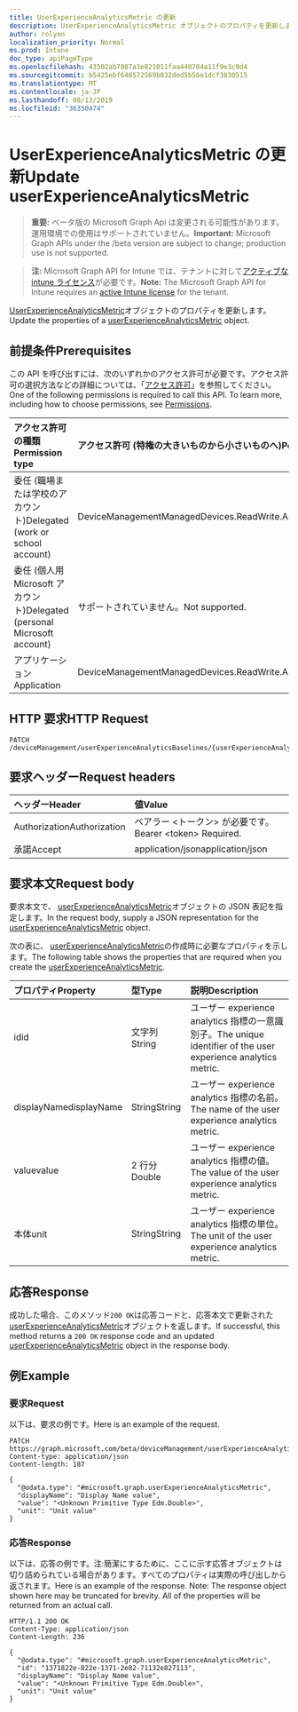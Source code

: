 ```yaml
---
title: UserExperienceAnalyticsMetric の更新
description: UserExperienceAnalyticsMetric オブジェクトのプロパティを更新します。
author: rolyon
localization_priority: Normal
ms.prod: Intune
doc_type: apiPageType
ms.openlocfilehash: 43502ab7807a3e821011faa440704a11f9e3c9d4
ms.sourcegitcommit: b5425ebf648572569b032ded5b56e1dcf3830515
ms.translationtype: MT
ms.contentlocale: ja-JP
ms.lasthandoff: 08/13/2019
ms.locfileid: "36350474"
---
```

# <a name="update-userexperienceanalyticsmetric"></a><span data-ttu-id="84954-103">UserExperienceAnalyticsMetric の更新</span><span class="sxs-lookup"><span data-stu-id="84954-103">Update userExperienceAnalyticsMetric</span></span>

> <span data-ttu-id="84954-104">**重要:** ベータ版の Microsoft Graph Api は変更される可能性があります。運用環境での使用はサポートされていません。</span><span class="sxs-lookup"><span data-stu-id="84954-104">**Important:** Microsoft Graph APIs under the /beta version are subject to change; production use is not supported.</span></span>

> <span data-ttu-id="84954-105">**注:** Microsoft Graph API for Intune では、テナントに対して[アクティブな intune ライセンス](https://go.microsoft.com/fwlink/?linkid=839381)が必要です。</span><span class="sxs-lookup"><span data-stu-id="84954-105">**Note:** The Microsoft Graph API for Intune requires an [active Intune license](https://go.microsoft.com/fwlink/?linkid=839381) for the tenant.</span></span>

<span data-ttu-id="84954-106">[UserExperienceAnalyticsMetric](../resources/intune-devices-userexperienceanalyticsmetric.md)オブジェクトのプロパティを更新します。</span><span class="sxs-lookup"><span data-stu-id="84954-106">Update the properties of a [userExperienceAnalyticsMetric](../resources/intune-devices-userexperienceanalyticsmetric.md) object.</span></span>

## <a name="prerequisites"></a><span data-ttu-id="84954-107">前提条件</span><span class="sxs-lookup"><span data-stu-id="84954-107">Prerequisites</span></span>
<span data-ttu-id="84954-p101">この API を呼び出すには、次のいずれかのアクセス許可が必要です。アクセス許可の選択方法などの詳細については、「[アクセス許可](/graph/permissions-reference)」を参照してください。</span><span class="sxs-lookup"><span data-stu-id="84954-p101">One of the following permissions is required to call this API. To learn more, including how to choose permissions, see [Permissions](/graph/permissions-reference).</span></span>

|<span data-ttu-id="84954-110">アクセス許可の種類</span><span class="sxs-lookup"><span data-stu-id="84954-110">Permission type</span></span>|<span data-ttu-id="84954-111">アクセス許可 (特権の大きいものから小さいものへ)</span><span class="sxs-lookup"><span data-stu-id="84954-111">Permissions (from most to least privileged)</span></span>|
|:---|:---|
|<span data-ttu-id="84954-112">委任 (職場または学校のアカウント)</span><span class="sxs-lookup"><span data-stu-id="84954-112">Delegated (work or school account)</span></span>|<span data-ttu-id="84954-113">DeviceManagementManagedDevices.ReadWrite.All</span><span class="sxs-lookup"><span data-stu-id="84954-113">DeviceManagementManagedDevices.ReadWrite.All</span></span>|
|<span data-ttu-id="84954-114">委任 (個人用 Microsoft アカウント)</span><span class="sxs-lookup"><span data-stu-id="84954-114">Delegated (personal Microsoft account)</span></span>|<span data-ttu-id="84954-115">サポートされていません。</span><span class="sxs-lookup"><span data-stu-id="84954-115">Not supported.</span></span>|
|<span data-ttu-id="84954-116">アプリケーション</span><span class="sxs-lookup"><span data-stu-id="84954-116">Application</span></span>|<span data-ttu-id="84954-117">DeviceManagementManagedDevices.ReadWrite.All</span><span class="sxs-lookup"><span data-stu-id="84954-117">DeviceManagementManagedDevices.ReadWrite.All</span></span>|

## <a name="http-request"></a><span data-ttu-id="84954-118">HTTP 要求</span><span class="sxs-lookup"><span data-stu-id="84954-118">HTTP Request</span></span>
<!-- {
  "blockType": "ignored"
}
-->
``` http
PATCH /deviceManagement/userExperienceAnalyticsBaselines/{userExperienceAnalyticsBaselineId}/deviceBootPerformanceMetrics/metricValues/{userExperienceAnalyticsMetricId}
```

## <a name="request-headers"></a><span data-ttu-id="84954-119">要求ヘッダー</span><span class="sxs-lookup"><span data-stu-id="84954-119">Request headers</span></span>
|<span data-ttu-id="84954-120">ヘッダー</span><span class="sxs-lookup"><span data-stu-id="84954-120">Header</span></span>|<span data-ttu-id="84954-121">値</span><span class="sxs-lookup"><span data-stu-id="84954-121">Value</span></span>|
|:---|:---|
|<span data-ttu-id="84954-122">Authorization</span><span class="sxs-lookup"><span data-stu-id="84954-122">Authorization</span></span>|<span data-ttu-id="84954-123">ベアラー &lt;トークン&gt; が必要です。</span><span class="sxs-lookup"><span data-stu-id="84954-123">Bearer &lt;token&gt; Required.</span></span>|
|<span data-ttu-id="84954-124">承諾</span><span class="sxs-lookup"><span data-stu-id="84954-124">Accept</span></span>|<span data-ttu-id="84954-125">application/json</span><span class="sxs-lookup"><span data-stu-id="84954-125">application/json</span></span>|

## <a name="request-body"></a><span data-ttu-id="84954-126">要求本文</span><span class="sxs-lookup"><span data-stu-id="84954-126">Request body</span></span>
<span data-ttu-id="84954-127">要求本文で、 [userExperienceAnalyticsMetric](../resources/intune-devices-userexperienceanalyticsmetric.md)オブジェクトの JSON 表記を指定します。</span><span class="sxs-lookup"><span data-stu-id="84954-127">In the request body, supply a JSON representation for the [userExperienceAnalyticsMetric](../resources/intune-devices-userexperienceanalyticsmetric.md) object.</span></span>

<span data-ttu-id="84954-128">次の表に、 [userExperienceAnalyticsMetric](../resources/intune-devices-userexperienceanalyticsmetric.md)の作成時に必要なプロパティを示します。</span><span class="sxs-lookup"><span data-stu-id="84954-128">The following table shows the properties that are required when you create the [userExperienceAnalyticsMetric](../resources/intune-devices-userexperienceanalyticsmetric.md).</span></span>

|<span data-ttu-id="84954-129">プロパティ</span><span class="sxs-lookup"><span data-stu-id="84954-129">Property</span></span>|<span data-ttu-id="84954-130">型</span><span class="sxs-lookup"><span data-stu-id="84954-130">Type</span></span>|<span data-ttu-id="84954-131">説明</span><span class="sxs-lookup"><span data-stu-id="84954-131">Description</span></span>|
|:---|:---|:---|
|<span data-ttu-id="84954-132">id</span><span class="sxs-lookup"><span data-stu-id="84954-132">id</span></span>|<span data-ttu-id="84954-133">文字列</span><span class="sxs-lookup"><span data-stu-id="84954-133">String</span></span>|<span data-ttu-id="84954-134">ユーザー experience analytics 指標の一意識別子。</span><span class="sxs-lookup"><span data-stu-id="84954-134">The unique identifier of the user experience analytics metric.</span></span>|
|<span data-ttu-id="84954-135">displayName</span><span class="sxs-lookup"><span data-stu-id="84954-135">displayName</span></span>|<span data-ttu-id="84954-136">String</span><span class="sxs-lookup"><span data-stu-id="84954-136">String</span></span>|<span data-ttu-id="84954-137">ユーザー experience analytics 指標の名前。</span><span class="sxs-lookup"><span data-stu-id="84954-137">The name of the user experience analytics metric.</span></span>|
|<span data-ttu-id="84954-138">value</span><span class="sxs-lookup"><span data-stu-id="84954-138">value</span></span>|<span data-ttu-id="84954-139">2 行分</span><span class="sxs-lookup"><span data-stu-id="84954-139">Double</span></span>|<span data-ttu-id="84954-140">ユーザー experience analytics 指標の値。</span><span class="sxs-lookup"><span data-stu-id="84954-140">The value of the user experience analytics metric.</span></span>|
|<span data-ttu-id="84954-141">本体</span><span class="sxs-lookup"><span data-stu-id="84954-141">unit</span></span>|<span data-ttu-id="84954-142">String</span><span class="sxs-lookup"><span data-stu-id="84954-142">String</span></span>|<span data-ttu-id="84954-143">ユーザー experience analytics 指標の単位。</span><span class="sxs-lookup"><span data-stu-id="84954-143">The unit of the user experience analytics metric.</span></span>|



## <a name="response"></a><span data-ttu-id="84954-144">応答</span><span class="sxs-lookup"><span data-stu-id="84954-144">Response</span></span>
<span data-ttu-id="84954-145">成功した場合、このメソッド`200 OK`は応答コードと、応答本文で更新された[userExperienceAnalyticsMetric](../resources/intune-devices-userexperienceanalyticsmetric.md)オブジェクトを返します。</span><span class="sxs-lookup"><span data-stu-id="84954-145">If successful, this method returns a `200 OK` response code and an updated [userExperienceAnalyticsMetric](../resources/intune-devices-userexperienceanalyticsmetric.md) object in the response body.</span></span>

## <a name="example"></a><span data-ttu-id="84954-146">例</span><span class="sxs-lookup"><span data-stu-id="84954-146">Example</span></span>

### <a name="request"></a><span data-ttu-id="84954-147">要求</span><span class="sxs-lookup"><span data-stu-id="84954-147">Request</span></span>
<span data-ttu-id="84954-148">以下は、要求の例です。</span><span class="sxs-lookup"><span data-stu-id="84954-148">Here is an example of the request.</span></span>
``` http
PATCH https://graph.microsoft.com/beta/deviceManagement/userExperienceAnalyticsBaselines/{userExperienceAnalyticsBaselineId}/deviceBootPerformanceMetrics/metricValues/{userExperienceAnalyticsMetricId}
Content-type: application/json
Content-length: 187

{
  "@odata.type": "#microsoft.graph.userExperienceAnalyticsMetric",
  "displayName": "Display Name value",
  "value": "<Unknown Primitive Type Edm.Double>",
  "unit": "Unit value"
}
```

### <a name="response"></a><span data-ttu-id="84954-149">応答</span><span class="sxs-lookup"><span data-stu-id="84954-149">Response</span></span>
<span data-ttu-id="84954-p102">以下は、応答の例です。注:簡潔にするために、ここに示す応答オブジェクトは切り詰められている場合があります。すべてのプロパティは実際の呼び出しから返されます。</span><span class="sxs-lookup"><span data-stu-id="84954-p102">Here is an example of the response. Note: The response object shown here may be truncated for brevity. All of the properties will be returned from an actual call.</span></span>
``` http
HTTP/1.1 200 OK
Content-Type: application/json
Content-Length: 236

{
  "@odata.type": "#microsoft.graph.userExperienceAnalyticsMetric",
  "id": "1371822e-822e-1371-2e82-71132e827113",
  "displayName": "Display Name value",
  "value": "<Unknown Primitive Type Edm.Double>",
  "unit": "Unit value"
}
```






